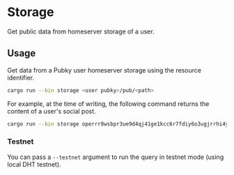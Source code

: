 # Storage

Get public data from homeserver storage of a user.

## Usage

Get data from a Pubky user homeserver storage using the resource identifier.

```bash
cargo run --bin storage <user pubky>/pub/<path>
```

For example, at the time of writing, the following command returns the content of a user's social post.

```bash
cargo run --bin storage operrr8wsbpr3ue9d4qj41ge1kcc6r7fdiy6o3ugjrrhi4y77rdo/pub/pubky.app/posts/0033X02JAN0SG`
```

### Testnet

You can pass a `--testnet` argument to run the query in testnet mode (using local DHT testnet).
